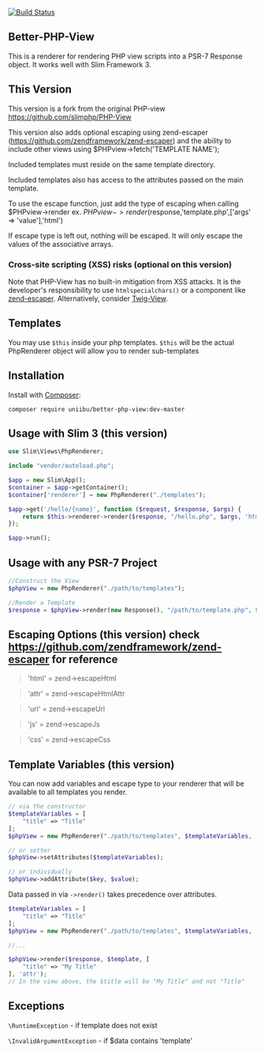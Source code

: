 [![Build Status](https://travis-ci.org/geggleto/PHP-View.svg?branch=master)](https://travis-ci.org/geggleto/PHP-View)

## Better-PHP-View

This is a renderer for rendering PHP view scripts into a PSR-7 Response object. It works well with Slim Framework 3.

## This Version

This version is a fork from the original PHP-view https://github.com/slimphp/PHP-View

This version also adds optional escaping using zend-escaper (https://github.com/zendframework/zend-escaper) and the ability to include other views using $PHPview->fetch('TEMPLATE NAME');

Included templates must reside on the same template directory.

Included templates also has access to the attributes passed on the main template.

To use the escape function, just add the type of escaping when calling $PHPview->render ex. $PHPview->render($response,'template.php',['args' => 'value'],'html')

If escape type is left out, nothing will be escaped. It will only escape the values of the associative arrays.

### Cross-site scripting (XSS) risks (optional on this version)

Note that PHP-View has no built-in mitigation from XSS attacks. It is the developer's responsibility to use `htmlspecialchars()` or a component like [zend-escaper](https://github.com/zendframework/zend-escaper). Alternatively, consider  [Twig-View](https://github.com/slimphp/Twig-View).



## Templates
You may use `$this` inside your php templates. `$this` will be the actual PhpRenderer object will allow you to render sub-templates

## Installation

Install with [Composer](http://getcomposer.org):

    composer require uniibu/better-php-view:dev-master


## Usage with Slim 3 (this version)

```php
use Slim\Views\PhpRenderer;

include "vendor/autoload.php";

$app = new Slim\App();
$container = $app->getContainer();
$container['renderer'] = new PhpRenderer("./templates");

$app->get('/hello/{name}', function ($request, $response, $args) {
    return $this->renderer->render($response, "/hello.php", $args, 'html');
});

$app->run();
```

## Usage with any PSR-7 Project
```php
//Construct the View
$phpView = new PhpRenderer("./path/to/templates");

//Render a Template
$response = $phpView->render(new Response(), "/path/to/template.php", $yourData, 'html');
```
## Escaping Options (this version) check https://github.com/zendframework/zend-escaper for reference

> 'html' = zend->escapeHtml

> 'attr' = zend->escapeHtmlAttr

> 'url' = zend->escapeUrl

> 'js' = zend->escapeJs

> 'css' = zend->escapeCss

## Template Variables (this version)

You can now add variables and escape type to your renderer that will be available to all templates you render.

```php
// via the constructor
$templateVariables = [
    "title" => "Title"
];
$phpView = new PhpRenderer("./path/to/templates", $templateVariables, 'html');

// or setter
$phpView->setAttributes($templateVariables);

// or individually
$phpView->addAttribute($key, $value);
```

Data passed in via `->render()` takes precedence over attributes.
```php
$templateVariables = [
    "title" => "Title"
];
$phpView = new PhpRenderer("./path/to/templates", $templateVariables, 'js');

//...

$phpView->render($response, $template, [
    "title" => "My Title"
], 'attr');
// In the view above, the $title will be "My Title" and not "Title"
```

## Exceptions
`\RuntimeException` - if template does not exist

`\InvalidArgumentException` - if $data contains 'template'

